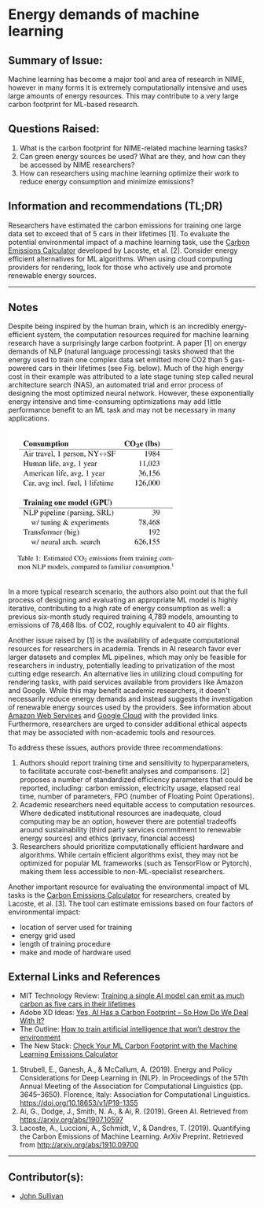 <!-- Copy this template to add a new topic. Replace text in {brackets} with your content. -->

# Energy demands of machine learning

## Summary of Issue: 

Machine learning has become a major tool and area of research in NIME, however in many forms it is extremely computationally intensive and uses large amounts of energy resources. This may contribute to a very large carbon footprint for ML-based research. 

## Questions Raised:

1. What is the carbon footprint for NIME-related machine learning tasks? 
2. Can green energy sources be used? What are they, and how can they be accessed by NIME researchers? 
3. How can researchers using machine learning optimize their work to reduce energy consumption and minimize emissions?

## Information and recommendations (TL;DR)

Researchers have estimated the carbon emissions for training one large data set to exceed that of 5 cars in their lifetimes [1]. To evaluate the potential environmental impact of a machine learning task, use the [Carbon Emissions Calculator](https://mlco2.github.io/impact/) developed by Lacoste, et al. [2]. Consider energy efficient alternatives for ML algorithms. When using cloud computing providers for rendering, look for those who actively use and promote renewable energy sources. 

-----

## Notes

Despite being inspired by the human brain, which is an incredibly energy-efficient system, the computation resources required for machine learning research have a surprisingly large carbon footprint. A paper [1] on energy demands of NLP (natural language processing) tasks showed that the energy used to train one complex data set emitted more CO2 than 5 gas-powered cars in their lifetimes (see Fig. below). Much of the high energy cost in their example was attributed to a late stage tuning step called neural architecture search (NAS), an automated trial and error process of designing the most optimized neural network. However, these exponentially energy intensive and time-consuming optimizations may add little performance benefit to an ML task and may not be necessary in many applications. 

<img src="media/CO2_emissions_comparison.jpg" alt="CO2 emission comparison" width="350"/>

In a more typical research scenario, the authors also point out that the full process of designing and evaluating an appropriate ML model is highly iterative, contributing to a high rate of energy consumption as well: a previous six-month study required training 4,789 models, amounting to emissions of 78,468 lbs. of CO2, roughly equivalent to 40 air flights.  

Another issue raised by [1] is the availability of adequate computational resources for researchers in academia. Trends in AI research favor ever larger datasets and complex ML pipelines, which may only be feasible for researchers in industry, potentially leading to privatization of the most cutting edge research. An alternative lies in utilizing cloud computing for rendering tasks, with paid services available from providers like Amazon and Google. While this may benefit academic researchers, it doesn't necessarily reduce energy demands and instead suggests the investigation of renewable energy sources used by the providers. See information about [Amazon Web Services](https://sustainability.aboutamazon.com/environment/the-cloud) and [Google Cloud](https://www.google.com/about/datacenters/efficiency/) with the provided links. Furthermore, researchers are urged to consider additional ethical aspects that may be associated with non-academic tools and resources. 

To address these issues, authors provide three recommendations: 

1. Authors should report training time and sensitivity to hyperparameters, to facilitate accurate cost-benefit analyses and comparisons. [2] proposes a number of standardized efficiency parameters that could be reported, including: carbon emission, electricity usage, elapsed real time, number of parameters, FPO (number of Floating Point Operations). 
2. Academic researchers need equitable access to computation resources. Where dedicated institutional resources are inadequate, cloud computing may be an option, however there are potential tradeoffs around sustainability (third party services commitment to renewable energy sources) and ethics (privacy, financial access)
3. Researchers should prioritize computationally efficient hardware and algorithms. While certain efficient algorithms exist, they may not be optimized for popular ML frameworks (such as TensorFlow or Pytorch), making them less accessible to non-ML-specialist researchers. 

Another important resource for evaluating the environmental impact of ML tasks is the [Carbon Emissions Calculator](https://mlco2.github.io/impact/) for researchers, created by Lacoste, et al. [3]. The tool can estimate emissions based on four factors of environmental impact: 

- location of server used for training
- energy grid used
- length of training procedure
- make and mode of hardware used

## External Links and References

- MIT Technology Review: [Training a single AI model can emit as much carbon as five cars in their lifetimes][MIT]
- Adobe XD Ideas: [Yes, AI Has a Carbon Footprint – So How Do We Deal With It?][adobe]
- The Outline: [How to train artificial intelligence that won’t destroy the environment][outline]
- The New Stack: [Check Your ML Carbon Footprint with the Machine Learning Emissions Calculator][newstack]



1. Strubell, E., Ganesh, A., & McCallum, A. (2019). Energy and Policy Considerations for Deep Learning in {NLP}. In Proceedings of the 57th Annual Meeting of the Association for Computational Linguistics (pp. 3645–3650). Florence, Italy: Association for Computational Linguistics. https://doi.org/10.18653/v1/P19-1355
2. Ai, G., Dodge, J., Smith, N. A., & Ai, R. (2019). Green AI. Retrieved from https://arxiv.org/abs/1907.10597
3. Lacoste, A., Luccioni, A., Schmidt, V., & Dandres, T. (2019). Quantifying the Carbon Emissions of Machine Learning. ArXiv Preprint. Retrieved from http://arxiv.org/abs/1910.09700

[MIT]: https://www.technologyreview.com/2019/06/06/239031/training-a-single-ai-model-can-emit-as-much-carbon-as-five-cars-in-their-lifetimes/
[adobe]: https://xd.adobe.com/ideas/principles/emerging-technology/ai-impact-on-climate-environment/
[outline]: https://theoutline.com/post/8186/artificial-intelligence-destroy-environment
[newstack]: https://thenewstack.io/check-your-ml-carbon-footprint-with-the-machine-learning-emissions-calculator/

----

## Contributor(s):

- [John Sullivan](mailto:johnny@johnnyvenom.com)
